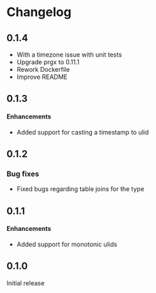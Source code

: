 # Changelog

## 0.1.4
* With a timezone issue with unit tests
* Upgrade prgx to 0.11.1
* Rework Dockerfile
* Improve README

## 0.1.3

#### Enhancements
* Added support for casting a timestamp to ulid

## 0.1.2

### Bug fixes
* Fixed bugs regarding table joins for the type

## 0.1.1

#### Enhancements
* Added support for monotonic ulids

## 0.1.0

Initial release
